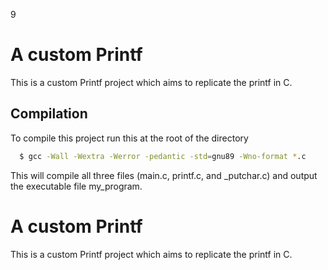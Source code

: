 9
# A custom Printf 

This is a custom Printf project which aims to replicate the printf in C. 

## Compilation

To compile this project run this at the root of the directory

```bash
  $ gcc -Wall -Wextra -Werror -pedantic -std=gnu89 -Wno-format *.c

```
This will compile all three files (main.c, printf.c, and _putchar.c) and output the executable file my_program.

# A custom Printf 

This is a custom Printf project which aims to replicate the printf in C. 

